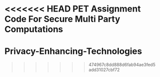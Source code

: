 <<<<<<< HEAD
PET Assignment Code For Secure Multi Party Computations
=======
# Privacy-Enhancing-Technologies
>>>>>>> 474967c8dd888d6fab94ae3fed5add31027cbf72
